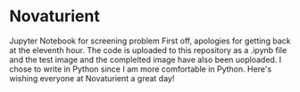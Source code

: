 # Novaturient
Jupyter Notebook for screening problem
First off, apologies for getting back at the eleventh hour. The code is uploaded to this repository as a .ipynb file and the test image and the complelted image have also been uoploaded. 
I chose to write in Python since I am more comfortable in Python. 
Here's wishing everyone at Novaturient a great day! 
